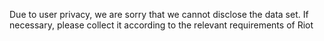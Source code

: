 Due to user privacy, we are sorry that we cannot disclose the data set. If necessary, please collect it according to the relevant requirements of Riot
